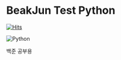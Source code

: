 # BeakJun Test Python
[![Hits](https://hits.seeyoufarm.com/api/count/incr/badge.svg?url=https%3A%2F%2Fgithub.com%2Ffirststep430&count_bg=%2379C83D&title_bg=%2300A3D2&icon=&icon_color=%23E7E7E7&title=hits&edge_flat=false)](https://hits.seeyoufarm.com)

![Python](https://img.shields.io/badge/Python-32648A.svg?&style=for-the-badge&logo=Python&logoColor=white)



백준 공부용
